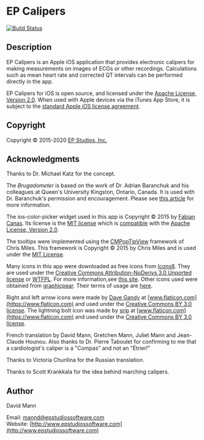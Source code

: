 EP Calipers
===========

[![Build Status](https://travis-ci.org/mannd/epcalipers.svg?branch=master)](https://travis-ci.org/mannd/epcalipers)

## Description
EP Calipers is an Apple iOS application that provides
electronic calipers for making measurements on images of ECGs or other
recordings.  Calculations such as mean heart rate and corrected
QT intervals can be performed directly in the app.

EP Calipers for iOS is open source, and licensed under the 
[Apache License, Version 2.0](http://www.apache.org/licenses/LICENSE-2.0.html).  When used with Apple devices via the iTunes App Store, it is subject to the [standard Apple iOS license agreement](http://images.apple.com/legal/sla/docs/AppleStoreApp.pdf).

## Copyright
Copyright © 2015-2020 [EP Studios, Inc.](http://www.epstudiossoftware.com)

## Acknowledgments
Thanks to Dr. Michael Katz for the concept.

The *Brugadometer* is based on the work of Dr. Adrian Baranchuk and his colleagues at Queen's University
Kingston, Ontario, Canada.  It is used with Dr. Baranchuk's permission and encouragement.  Please see [this article](http://europace.oxfordjournals.org/content/16/11/1639) for more information.

The ios-color-picker widget used in this app is Copyright © 2015 by [Fabian Canas](https://github.com/fcanas/ios-color-picker/blob/master/LICENSE).  Its license is the [MIT license](https://opensource.org/licenses/MIT) which is [compatible](https://en.wikipedia.org/wiki/License_compatibility) with the [Apache License, Version 2.0](http://www.apache.org/licenses/LICENSE-2.0.html).

The tooltips were implemented using the [CMPopTipView](https://github.com/chrismiles/CMPopTipView) framework of Chris Miles.  This framework is Copyright © 2015 by Chris Miles and is used under the [MIT License](https://github.com/chrismiles/CMPopTipView/blob/master/LICENSE).

Many icons in this app were downloaded as free icons from [Icons8](https://icons8.com/icons).  They are used under the [Creative Commons Attribution-NoDerivs 3.0 Unported license](https://creativecommons.org/licenses/by-nd/3.0/) or [WTFPL](http://www.wtfpl.net).   For more information,see [this site](https://icons8.com/license/).  Other icons used were obtained from [graphicpear](https://www.graphicpear.com/gesture-icons-pack/).  Their terms of usage are [here](https://www.graphicpear.com/terms-of-use/).

Right and left arrow icons were made by [Dave Gandy](https://www.flaticon.com/authors/dave-gandy) at [www.flaticon.com](https://www.flaticon.com) and used under the [Creative Commons BY 3.0 license](http://creativecommons.org/licenses/by/3.0/).  The lightning bolt icon was made by [srip](https://www.flaticon.com/authors/srip) at [www.flaticon.com](https://www.flaticon.com) and used under the [Creative Commons BY 3.0 license](http://creativecommons.org/licenses/by/3.0/).

French translation by David Mann, Gretchen Mann, Juliet Mann and Jean-Claude Hounou.  Also thanks to Dr. Pierre Taboulet for confirming to me that a cardiologist's caliper is a "Compas" and not an "Étrier!"

Thanks to Victoria Churilina for the Russian translation.

Thanks to Scott Krankkala for the idea behind marching calipers.

## Author
David Mann

Email: [mannd@epstudiossoftware.com](mailto:mannd@epstudiossoftware.com)  
Website: [http://www.epstudiossoftware.com](http://www.epstudiossoftware.com)   

